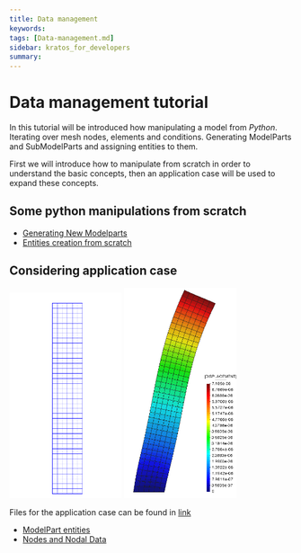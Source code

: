 ```yaml
---
title: Data management
keywords: 
tags: [Data-management.md]
sidebar: kratos_for_developers
summary: 
---
```


# Data management tutorial

In this tutorial will be introduced how manipulating a model from *Python*. Iterating over mesh nodes, elements and conditions. Generating ModelParts and SubModelParts and assigning entities to them.

First we will introduce how to manipulate from scratch in order to understand the basic concepts, then an application case will be used to expand these concepts.

## Some python manipulations from scratch

- [Generating New Modelparts](ModelPart-and-SubModelPart)
- [Entities creation from scratch](Entities-creation-from-scratch)

## Considering application case

<img src="https://raw.githubusercontent.com/KratosMultiphysics/Documentation/master/Wiki_files/workshop_2019_tutorials/data_management_tutorial/mesh.png" alt="drawing" width="200"/> <img src="https://raw.githubusercontent.com/KratosMultiphysics/Documentation/master/Wiki_files/workshop_2019_tutorials/data_management_tutorial/deformation.png" alt="drawing" width="200"/>

Files for the application case can be found in [link](https://github.com/KratosMultiphysics/Documentation/tree/master/Workshops_files/Kratos_Workshop_2019/Sources/3_data_management)

- [ModelPart entities](ModelPart-entities)
- [Nodes and Nodal Data](Nodes-and-Nodal-Data)